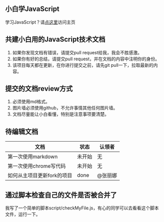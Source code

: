 ## 小白学JavaScript

学习JavaScript？请[点这里](https://xugy0926.github.io/getting-started-with-javascript/)访问主页

## 共建小白用的JavaScript技术文档

1. 如果你发现文档有错误，请提交pull request给我，我会不胜感激。
2. 如果你有好的总结，请提交pull request，并在文档的内容中注明你的身份。
3. 该项目每天都在更新，在你进行提交之前，请先git pull一下，拉取最新的内容。

## 提交的文档review方式

1. 必须使用md格式。
2. 图片墙必须使用github，不允许事情其他任何图片墙。
2. 文档尽量能让小白看懂，特别是注意事项要清楚。

## 待编辑文档

文档|状态|认领者
---|---|---
第一次使用markdown|未开始|无
第一次使用chrome写代码|未开始|无
如何从主项目更新fork的项目|done|@张丽娜


## 通过脚本检查自己的文件是否被合并了

我写了一个简单的脚本script/checkMyFile.js，有心的同学可以去看看这个脚本文件，运行一下。
